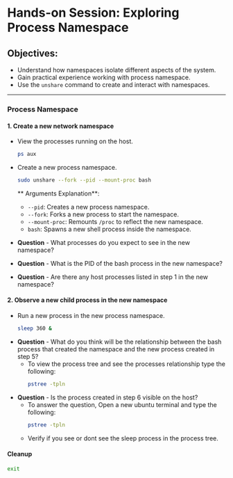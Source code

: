# Hands-on Session: Exploring Process Namespace

## Objectives:
- Understand how namespaces isolate different aspects of the system.
- Gain practical experience working with process namespace.
- Use the `unshare` command to create and interact with namespaces.

---

### Process Namespace

#### 1. Create a new network namespace

- View the processes running on the host.
   ```bash
   ps aux
   ```
- Create a new process namespace.
   ```bash
   sudo unshare --fork --pid --mount-proc bash
   ```
   ** Arguments Explanation**:
  - `--pid`: Creates a new process namespace.
  - `--fork`: Forks a new process to start the namespace.
  - `--mount-proc`: Remounts `/proc` to reflect the new namespace.
  - `bash`: Spawns a new shell process inside the namespace.

- **Question** - What processes do you expect to see in the new namespace?
- **Question** - What is the PID of the bash process in the new namespace?
- **Question** - Are there any host processes listed in step 1 in the new namespace?

#### 2. Observe a new child process in the new namespace

- Run a new process in the new process namespace.
   ```bash
   sleep 360 &
   ```
- **Question** - What do you think will be the relationship between the bash process that created the namespace and the new process created in step 5?
  - To view the process tree and see the processes relationship type the following:
     ```bash
     pstree -tpln
     ```
- **Question** - Is the process created in step 6 visible on the host? 
   - To answer the question, Open a new ubuntu terminal and type the following:
      ```bash
      pstree -tpln
      ```
   - Verify if you see or dont see the sleep process in the process tree. 
#### Cleanup

   ```bash
   exit
   ```